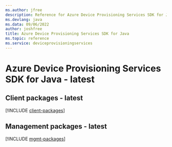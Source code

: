 ```yaml
---
ms.author: jfree
description: Reference for Azure Device Provisioning Services SDK for Java
ms.devlang: java
ms.data: 09/06/2022
author: joshfree
title: Azure Device Provisioning Services SDK for Java
ms.topic: reference
ms.service: deviceprovisioningservices
---
```

# Azure Device Provisioning Services SDK for Java - latest

## Client packages - latest
[!INCLUDE [client-packages](device-provisioning-services-client-index.md)]
## Management packages - latest
[!INCLUDE [mgmt-packages](device-provisioning-services-mgmt-index.md)]